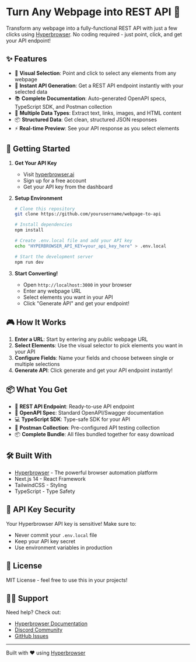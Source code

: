 # Turn Any Webpage into REST API 🚀

Transform any webpage into a fully-functional REST API with just a few clicks using [Hyperbrowser](https://hyperbrowser.ai). No coding required - just point, click, and get your API endpoint!

## ✨ Features

- 🎯 **Visual Selection**: Point and click to select any elements from any webpage
- 🔄 **Instant API Generation**: Get a REST API endpoint instantly with your selected data
- 📚 **Complete Documentation**: Auto-generated OpenAPI specs, TypeScript SDK, and Postman collection
- 🎨 **Multiple Data Types**: Extract text, links, images, and HTML content
- 📦 **Structured Data**: Get clean, structured JSON responses
- ⚡ **Real-time Preview**: See your API response as you select elements

## 🚀 Getting Started

1. **Get Your API Key**
   - Visit [hyperbrowser.ai](https://hyperbrowser.ai)
   - Sign up for a free account
   - Get your API key from the dashboard

2. **Setup Environment**
   ```bash
   # Clone this repository
   git clone https://github.com/yourusername/webpage-to-api
   
   # Install dependencies
   npm install
   
   # Create .env.local file and add your API key
   echo "HYPERBROWSER_API_KEY=your_api_key_here" > .env.local
   
   # Start the development server
   npm run dev
   ```

3. **Start Converting!**
   - Open `http://localhost:3000` in your browser
   - Enter any webpage URL
   - Select elements you want in your API
   - Click "Generate API" and get your endpoint!

## 🎮 How It Works

1. **Enter a URL**: Start by entering any public webpage URL
2. **Select Elements**: Use the visual selector to pick elements you want in your API
3. **Configure Fields**: Name your fields and choose between single or multiple selections
4. **Generate API**: Click generate and get your API endpoint instantly!

## 📦 What You Get

- 🔗 **REST API Endpoint**: Ready-to-use API endpoint
- 📘 **OpenAPI Spec**: Standard OpenAPI/Swagger documentation
- 💻 **TypeScript SDK**: Type-safe SDK for your API
- 🧪 **Postman Collection**: Pre-configured API testing collection
- 📦 **Complete Bundle**: All files bundled together for easy download

## 🛠️ Built With

- [Hyperbrowser](https://hyperbrowser.ai) - The powerful browser automation platform
- Next.js 14 - React Framework
- TailwindCSS - Styling
- TypeScript - Type Safety

## 🔑 API Key Security

Your Hyperbrowser API key is sensitive! Make sure to:
- Never commit your `.env.local` file
- Keep your API key secret
- Use environment variables in production

## 📝 License

MIT License - feel free to use this in your projects!

## 🙋‍♂️ Support

Need help? Check out:
- [Hyperbrowser Documentation](https://hyperbrowser.ai/docs)
- [Discord Community](https://discord.gg/hyperbrowser)
- [GitHub Issues](https://github.com/yourusername/webpage-to-api/issues)

---

Built with ❤️ using [Hyperbrowser](https://hyperbrowser.ai)
